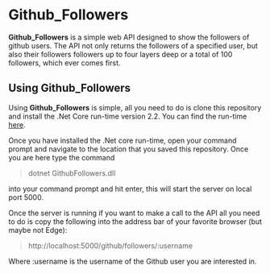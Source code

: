 # Github_Followers

**Github_Followers** is a simple web API designed to show the followers of github users. The API not only returns the followers of a specified user, but also their followers followers up to four layers deep or a total of 100 followers, which ever comes first.

## Using Github_Followers

Using **Github_Followers** is simple, all you need to do is clone this repository and install the .Net Core run-time version 2.2. You can find the run-time [here](https://dotnet.microsoft.com/download/dotnet-core/2.2).

Once you have installed the .Net core run-time, open your command prompt and navigate to the location that you saved this repository. Once you are here type the command 
> dotnet GithubFollowers.dll

into your command prompt and hit enter, this will start the server on local port 5000.

Once the server is running if you want to make a call to the API all you need to do is copy the following into the address bar of your favorite browser (but maybe not Edge):
> http://localhost:5000/github/followers/:username

Where :username is the username of the Github user you are interested in.